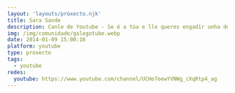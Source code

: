 ```yaml
---
layout: 'layouts/proxecto.njk'
title: Sara Sande
description: Canle de Youtube - Se é a túa e lle queres engadir unha descripción e etiquetas, ponte en contacto con nós.
img: /img/comunidade/galegotube.webp
date: 2014-01-09 15:00:16
platform: youtube
type: proxecto
tags:
  - youtube
redes:
  youtube: https://www.youtube.com/channel/UCHo7oewYVNWg_cXqRtp4_ag
---
```


